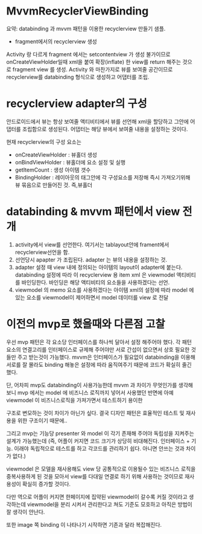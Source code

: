 # MvvmRecyclerViewBinding

요약:
databinding 과 mvvm 패턴을 이용한 recyclerview 만들기 샘플.

- fragment에서의 recyclerview 생성

 Activity 랑 다르게 fragment 에서는 setcontentview 가 생성 불가이므로 onCreateViewHolder일때 xml을 붙여
확장(inflate) 한 view를 return 해주는 것으로 fragment view 를 생성. Activity 와 마찬가지로 뷰를 보여줄
공간이므로 recyclerview를 databinding 형식으로 생성하고 어댑터를 조립.

# recyclerview adapter의 구성

 안드로이드에서 뷰는 항상 보여줄 액티비티에서 뷰를 선언해 xml을 할당하고 
그안에 어댑터를 조립함으로 생성된다. 어댑터는 해당 뷰에서 보여줄 내용을 설정하는 것이다.

현재 recyclerview의 구성 요소는 

- onCreateViewHolder :  뷰홀더 생성
- onBindViewHolder :  뷰홀더에 요소 설정 및 실행
- getItemCount : 생성 아이템 갯수
- BindingHolder : 레이아웃의 태그안에 각 구성요소를 저장해 즉시 가져오기위해 뷰 묶음으로 만들어진 것. 즉,뷰홀더

# databinding & mvvm 패턴에서 view 전개

1. activity에서 view를 선언한다. 여기서는 tablayout안에 frament에서 recyclerview선언을 함.
2. 선언당시 apapter 가 조립된다. adapter 는 뷰의 내용을 설정하는 것.
3. adapter 설정 때 view 내에 정의되는 아이템의 layout이 adapter에 붙는다. databinding 설정에 따라
이 recyclerview 용 item xml 은 viewmodel 액티비티를 바인딩한다. 바인딩은 해당 액티비티의 요소들을
사용하겠다는 선언.
4. viewmodel 의 memo 요소를 사용하겠다는 아이템 xml의 설정에 따라 model 에 있는 요소를 viewmodel이 제어하면서 model 데이터를 view 로 전달

# 이전의 mvp로 했을때와 다른점 고찰

 우선 mvp 패턴은 각 요소당 인터페이스를 하나씩 달아서 설정 해주어야 했다. 각 패턴 요소의 연결고리를 인터페이스로 규제해 주어야만 서로 간섭이 없으면서
상호 필요한 것들만 주고 받는것이 가능했다. mvvm은 인터페이스가 필요없이 databinding을 이용해 서로를 잘 몰라도 binding 해놓은 설정에 따라 움직여주기 때문에 코드가 확실히 줄긴 했다.

단, 어차피 mvp도 databinding이 사용가능한데 mvvm 과 차이가 무엇인가를 생각해 보니 mvp 에서는 model 에 비즈니스 로직까지 넣어서 사용했던 반면에 아예 viewmodel 이 비즈니스로직을 가져가면서 테스트하기 용이한

구조로 변모하는 것이 차이가 아닌가 싶다. 결국 디자인 패턴은 효율적인 테스트 및 재사용을 위한 구조이기 때문에.. 

그리고 mvp는 기능당 presenter 와 model 이 각기 존재해 주어야 독립성을 지켜주는 설계가 가능했는데 (즉, 어플이 커지면 코드 크기가 상당히 비대해진다. 인터페이스 + 기능. 이래야 독립적으로 테스트를 하고 각코드를 관리하기 쉽다. 아니면 안쓰는 것과 차이가 없다.)

viewmodel 은 모델을 재사용해도 view 당 공통적으로 이용될수 있는 비즈니스 로직을 중복사용하게 된 것을 모아서 view를 다대일 연결로 하기 위해 사용하는 것이므로 재사용성이 확실히 증가할 것이다. 

다만 역으로 어플이 커지면 한페이지에 집약된 viewmodel이 갈수록 커질 것이라고 생각하는데 viewmodel을 분리 시켜서 관리한다고 쳐도 기준도 모호하고 아직은 방법이 잘 생각이 안난다.

또한 image 쪽 binding 이 나타나기 시작하면 기존과 달라 복잡해진다.
